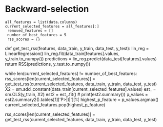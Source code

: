 # Backward-selection    
    all_features = list(data.columns)
    current_selected_features = all_features[:]
     removed_features = []
     number_of_best_features = 5
     rss_scores = {}

def get_test_rss(features, data_train, y_train, data_test, y_test):
    lin_reg = LinearRegression()
    lin_reg.fit(data_train[features].values, y_train.to_numpy())
    predictions = lin_reg.predict(data_test[features].values) 
    return RSS(predictions, y_test.to_numpy())
    
while len(current_selected_features) != number_of_best_features:
    rss_scores[len(current_selected_features)] = get_test_rss(current_selected_features, data_train, y_train, data_test, y_test)
    X2 = sm.add_constant(data_train[current_selected_features].values)
    est_ = sm.OLS(y_train, X2)
    est2 = est_.fit()
    # print(est2.summary())
    p_values = est2.summary2().tables[1]['P>|t|'][1:]
    highest_p_feature = p_values.argmax()
    current_selected_features.pop(highest_p_feature)
    
rss_scores[len(current_selected_features)] = get_test_rss(current_selected_features, data_train, y_train, data_test, y_test)
